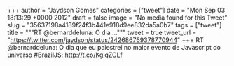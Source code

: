 
+++
author = "Jaydson Gomes"
categories = ["tweet"]
date = "Mon Sep 03 18:13:29 +0000 2012"
draft = false
image = "No media found for this Tweet"
slug = "35637198a4189f24f3b441e918d9ee832da5a0b7"
tags = ["tweet"]
title = """RT @bernarddeluna: O dia ..."""
tweet = true
tweet_url = "https://twitter.com/jaydson/status/242686769378770944"
+++
RT @bernarddeluna: O dia que eu palestrei no maior evento de Javascript do universo #BrazilJS: http://t.co/KgiqZGLf
